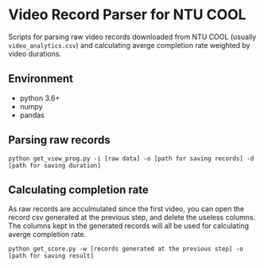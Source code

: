 # Video Record Parser for NTU COOL

Scripts for parsing raw video records downloaded from NTU COOL (usually `video_analytics.csv`) and calculating averge completion rate weighted by video durations.

## Environment

- python 3.6+
- numpy
- pandas

## Parsing raw records

```
python get_view_prog.py -i [raw data] -o [path for saving records] -d [path for saving duration]
```

## Calculating completion rate

As raw records are acculmulated since the first video, you can open the record csv generated at the previous step, and delete the useless columns. The columns kept in the generated records will all be used for calculating averge completion rate.

```
python get_score.py -w [records generated at the previous step] -o [path for saving result]
```

